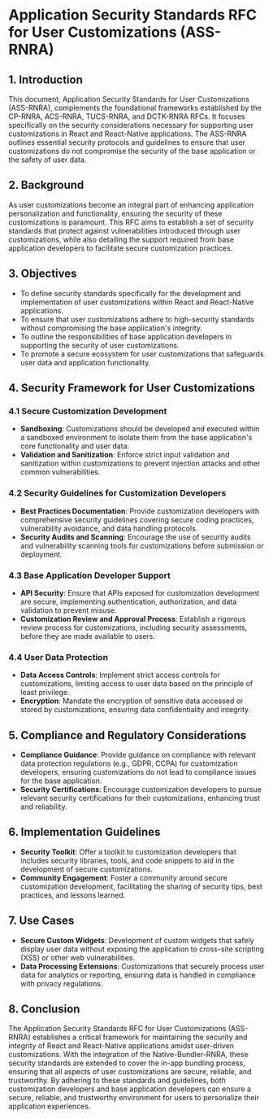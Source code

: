 # Application Security Standards RFC for User Customizations (ASS-RNRA)

## 1. Introduction

This document, Application Security Standards for User Customizations (ASS-RNRA), complements the foundational frameworks established by the CP-RNRA, ACS-RNRA, TUCS-RNRA, and DCTK-RNRA RFCs. It focuses specifically on the security considerations necessary for supporting user customizations in React and React-Native applications. The ASS-RNRA outlines essential security protocols and guidelines to ensure that user customizations do not compromise the security of the base application or the safety of user data.

## 2. Background

As user customizations become an integral part of enhancing application personalization and functionality, ensuring the security of these customizations is paramount. This RFC aims to establish a set of security standards that protect against vulnerabilities introduced through user customizations, while also detailing the support required from base application developers to facilitate secure customization practices.

## 3. Objectives

- To define security standards specifically for the development and implementation of user customizations within React and React-Native applications.
- To ensure that user customizations adhere to high-security standards without compromising the base application's integrity.
- To outline the responsibilities of base application developers in supporting the security of user customizations.
- To promote a secure ecosystem for user customizations that safeguards user data and application functionality.

## 4. Security Framework for User Customizations

### 4.1 Secure Customization Development

- **Sandboxing**: Customizations should be developed and executed within a sandboxed environment to isolate them from the base application's core functionality and user data.
- **Validation and Sanitization**: Enforce strict input validation and sanitization within customizations to prevent injection attacks and other common vulnerabilities.

### 4.2 Security Guidelines for Customization Developers

- **Best Practices Documentation**: Provide customization developers with comprehensive security guidelines covering secure coding practices, vulnerability avoidance, and data handling protocols.
- **Security Audits and Scanning**: Encourage the use of security audits and vulnerability scanning tools for customizations before submission or deployment.

### 4.3 Base Application Developer Support

- **API Security**: Ensure that APIs exposed for customization development are secure, implementing authentication, authorization, and data validation to prevent misuse.
- **Customization Review and Approval Process**: Establish a rigorous review process for customizations, including security assessments, before they are made available to users.

### 4.4 User Data Protection

- **Data Access Controls**: Implement strict access controls for customizations, limiting access to user data based on the principle of least privilege.
- **Encryption**: Mandate the encryption of sensitive data accessed or stored by customizations, ensuring data confidentiality and integrity.

## 5. Compliance and Regulatory Considerations

- **Compliance Guidance**: Provide guidance on compliance with relevant data protection regulations (e.g., GDPR, CCPA) for customization developers, ensuring customizations do not lead to compliance issues for the base application.
- **Security Certifications**: Encourage customization developers to pursue relevant security certifications for their customizations, enhancing trust and reliability.

## 6. Implementation Guidelines

- **Security Toolkit**: Offer a toolkit to customization developers that includes security libraries, tools, and code snippets to aid in the development of secure customizations.
- **Community Engagement**: Foster a community around secure customization development, facilitating the sharing of security tips, best practices, and lessons learned.

## 7. Use Cases

- **Secure Custom Widgets**: Development of custom widgets that safely display user data without exposing the application to cross-site scripting (XSS) or other web vulnerabilities.
- **Data Processing Extensions**: Customizations that securely process user data for analytics or reporting, ensuring data is handled in compliance with privacy regulations.

## 8. Conclusion

The Application Security Standards RFC for User Customizations (ASS-RNRA) establishes a critical framework for maintaining the security and integrity of React and React-Native applications amidst user-driven customizations. With the integration of the Native-Bundler-RNRA, these security standards are extended to cover the in-app bundling process, ensuring that all aspects of user customizations are secure, reliable, and trustworthy. By adhering to these standards and guidelines, both customization developers and base application developers can ensure a secure, reliable, and trustworthy environment for users to personalize their application experiences.
